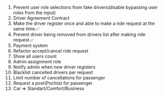 1. Prevent user role selections from fake drivers(disable bypassing user roles from the input)
2. Driver Agreement Contract
3. Make the driver register once and able to make a ride request at the same time.✅
4. Prevent driver being removed from drivers list after making ride request.✅
5. Payment system
6. Refactor accept/cancel ride request
7. Show all users count
8. Admin assignment role
9. Notify admin when new driver registers
10. Blacklist cancelled drivers per request
11. Limit number of cancellations for passenger
12. Request a post(Pochta) for passenger
13. Car => Standart/Comfort/Business


